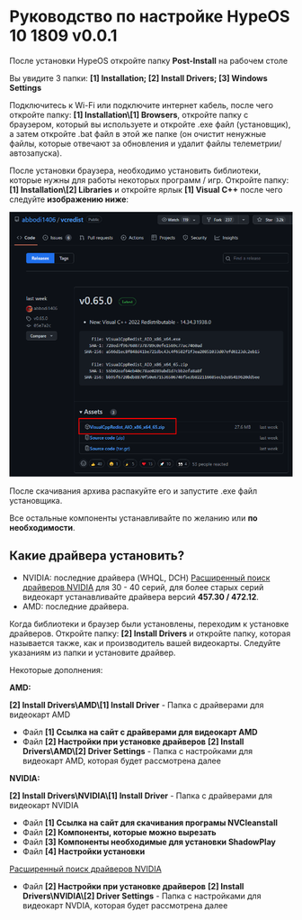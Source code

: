 # Руководство по настройке HypeOS 10 1809 v0.0.1
После установки HypeOS откройте папку **Post-Install** на рабочем столе

Вы увидите 3 папки: **[1] Installation; [2] Install Drivers; [3] Windows Settings**

Подключитесь к Wi-Fi или подключите интернет кабель, после чего откройте папку: **[1] Installation\\[1] Browsers**, откройте папку с браузером, который вы используете и откройте .exe файл (установщик), а затем откройте .bat файл в этой же папке (он очистит ненужные файлы, которые отвечают за обновления и удалит файлы телеметрии/автозапуска).

После установки браузера, необходимо установить библиотеки, которые нужны для работы некоторых программ / игр. Откройте папку: **[1] Installation\\[2] Libraries** и откройте ярлык **[1] Visual C++** после чего следуйте **изображению ниже**:

![CPP!](/media/c-plus-plus.png)

После скачивания архива распакуйте его и запустите .exe файл установщика.

Все остальные компоненты устанавливайте по желанию или **по необходимости**.

## Какие драйвера установить?
- NVIDIA: последние драйвера (WHQL, DCH) [Расширенный поиск драйверов NVIDIA](https://www.nvidia.com/Download/Find.aspx) для 30 - 40 серий, для более старых серий видеокарт устанавливайте драйвера версий **457.30 / 472.12**.
- AMD: последние драйвера.

Когда библиотеки и браузер были установлены, переходим к установке драйверов. Откройте папку: **[2] Install Drivers** и откройте папку, которая называется также, как и производитель вашей видеокарты. Следуйте указаниям из папки и установите драйвер.

Некоторые дополнения:

**AMD:**

**[2] Install Drivers\\AMD\\[1] Install Driver** - Папка с драйверами для видеокарт AMD
- Файл **[1] Ссылка на сайт с драйверами для видеокарт AMD**
- Файл **[2] Настройки при установке драйверов**
**[2] Install Drivers\\AMD\\[2] Driver Settings** - Папка с настройками для видеокарт AMD, которая будет рассмотрена далее

**NVIDIA:**

**[2] Install Drivers\\NVIDIA\\[1] Install Driver** - Папка с драйверами для видеокарт NVIDIA
- Файл **[1] Ссылка на сайт для скачивания програмы NVCleanstall**
- Файл **[2] Компоненты, которые можно вырезать**
- Файл **[3] Компоненты необходимые для установки ShadowPlay**
- Файл **[4] Настройки установки**

[Расширенный поиск драйверов NVIDIA](https://www.nvidia.com/Download/Find.aspx) 

- Файл **[2] Настройки при установке драйверов**
**[2] Install Drivers\\NVIDIA\\[2] Driver Settings** - Папка с настройками для видеокарт NVDIA, которая будет рассмотрена далее
